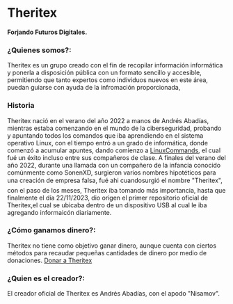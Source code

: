 # Theritex
__Forjando Futuros Digitales.__

### ¿Quienes somos?:
Theritex es un grupo creado con el fin de recopilar información informática y ponerla a disposición pública con un formato sencillo y accesible, permitiendo que tanto expertos como individuos nuevos en este área, puedan guiarse con ayuda de la infromación proporcionada,

### Historia
Theritex nació en el verano del año 2022 a manos de Andrés Abadías, mientras estaba comenzando en el mundo de la ciberseguridad, probando y apuntando todos los comandos que iba aprendiendo en el sistema operativo Linux, con el tiempo entró a un grado de informática, donde comenzó a acumular apuntes, dando comienzo a [LinuxCommands](https://github.com/Theritex/LinuxCommands), el cual fué un éxito incluso entre sus compañeros de clase.
A finales del verano del año 2022, durante una llamada con un compañero de la infancia conocido comúnmente como SonenXD, surgieron varios nombres hipotéticos para una creación de empresa falsa, fué ahi cuandosurgió el nombre "Theritex", con el paso de los meses, Theritex iba tomando más importancia, hasta que finalmente el día 22/11/2023, dio origen el primer repositorio oficial de Theritex,el cual se ubicaba dentro de un dispositivo USB al cual le iba agregando informaicón diariamente.

### ¿Cómo ganamos dinero?:
Theritex no tiene como objetivo ganar dinero, <!--Esto puede cambiar en el futuro-->aunque cuenta con ciertos métodos para recaudar pequeñas cantidades de dinero por medio de donaciones. [Donar a Theritex](https://www.buymeacoffee.com/theritex)

### ¿Quien es el creador?:
El creador oficial de Theritex es Andrés Abadías, con el apodo "Nisamov".
